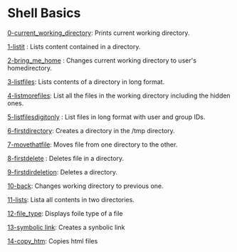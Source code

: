 # Shell Basics
[0-current_working_directory](https://github.com/od-code/alx-system_engineering-devops/blob/main/0x00-shell_basics/0-current_working_directory): Prints current working directory.

[1-listit](https://github.com/od-code/alx-system_engineering-devops/blob/main/0x00-shell_basics/1-listit) : Lists content contained in a directory.

[2-bring_me_home](https://github.com/od-code/alx-system_engineering-devops/blob/main/0x00-shell_basics/2-bring_me_home) : Changes current working directory to user's homedirectory.

[3-listfiles](https://github.com/od-code/alx-system_engineering-devops/blob/main/0x00-shell_basics/3-listfiles): Lists contents of a directory in long format.

[4-listmorefiles](https://github.com/od-code/alx-system_engineering-devops/blob/main/0x00-shell_basics/4-listmorefiles): List all the files in the working directory including the hidden ones.

[5-listfilesdigitonly](https://github.com/od-code/alx-system_engineering-devops/blob/main/0x00-shell_basics/5-listfilesdigitonly) : List files in long format with user and group IDs.

[6-firstdirectory](https://github.com/od-code/alx-system_engineering-devops/blob/main/0x00-shell_basics/6-firstdirectory): Creates a directory in the /tmp directory.

[7-movethatfile](https://github.com/od-code/alx-system_engineering-devops/blob/main/0x00-shell_basics/7-movethatfile): Moves file from one directory to the other.

[8-firstdelete](https://github.com/od-code/alx-system_engineering-devops/blob/main/0x00-shell_basics/8-firstdelete) : Deletes file in a directory.

[9-firstdirdeletion](https://github.com/od-code/alx-system_engineering-devops/blob/main/0x00-shell_basics/9-firstdirdeletion): Deletes a directory.

[10-back](https://github.com/od-code/alx-system_engineering-devops/blob/main/0x00-shell_basics/10-back): Changes working directory to previous one.

[11-lists](https://github.com/od-code/alx-system_engineering-devops/blob/main/0x00-shell_basics/11-lists): Lista all contents in two  directories.

[12-file_type](https://github.com/od-code/alx-system_engineering-devops/blob/main/0x00-shell_basics/12-file_type): Displays foile type of a file

[13-symbolic link](https://github.com/od-code/alx-system_engineering-devops/blob/main/0x00-shell_basics/13_symbolic_link): Creates a synbolic link

[14-copy_htm](https://github.com/od-code/alx-system_engineering-devops/blob/main/0x00-shell_basics/14-copy_html): Copies html files
